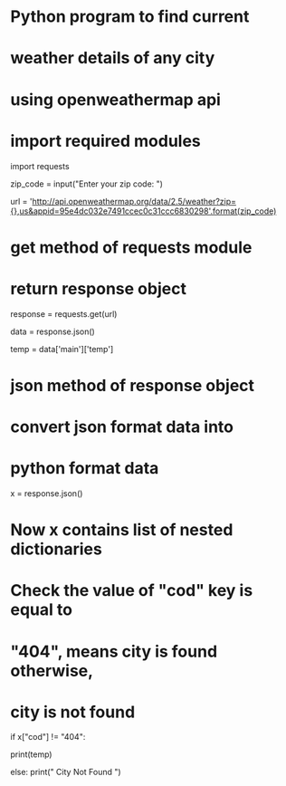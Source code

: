 # Python program to find current  
# weather details of any city 
# using openweathermap api 
  
# import required modules 
import requests

zip_code = input("Enter your zip code: ")

url = 'http://api.openweathermap.org/data/2.5/weather?zip={},us&appid=95e4dc032e7491ccec0c31ccc6830298'.format(zip_code)
  
# get method of requests module 
# return response object 
response = requests.get(url) 

data = response.json()

temp = data['main']['temp']
  
# json method of response object  
# convert json format data into 
# python format data 
x = response.json() 
  
# Now x contains list of nested dictionaries 
# Check the value of "cod" key is equal to 
# "404", means city is found otherwise, 
# city is not found 
if x["cod"] != "404": 
  
  print(temp)
  
   

else: 
    print(" City Not Found ") 
